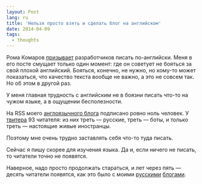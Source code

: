 ```yaml
---
layout: Post
lang: ru
title: 'Нельзя просто взять и сделать блог на английском'
date: 2014-04-09
tags:
  - thoughts
---
```


Рома Комаров [призывает](http://kizu.ru/blog/be-global/) разработчиков писать по-английски. Меня в его посте смущает только один момент: где он советует не бояться за свой плохой английский. Бояться, конечно, не нужно, но кому-то может показаться, что качество текста вообще не важно, а это не совсем так. Но об этом в другой раз.

У меня главная трудность с английским не в боязни писать что-то на чужом языке, а в ощущении бесполезности.

На RSS моего [англоязычного блога](http://blog.sapegin.me/) подписано ровно ноль человек. У [твитера](https://twitter.com/iamsapegin) 93 читателя: из них треть — русские, треть — боты, и только треть — настоящие живые иностранцы.

Поэтому мне очень трудно заставлять себя что-то туда писать.

Сейчас я пишу скорее для изучения языка. Да и, если ничего не писать, то читатели точно не появятся.

Наверное, надо просто продолжать стараться, и лет через пять — десять читатели появятся, как это было с моими [русскими](http://birdwatcher.ru/blog) [блогами](http://nano.sapegin.ru/).
